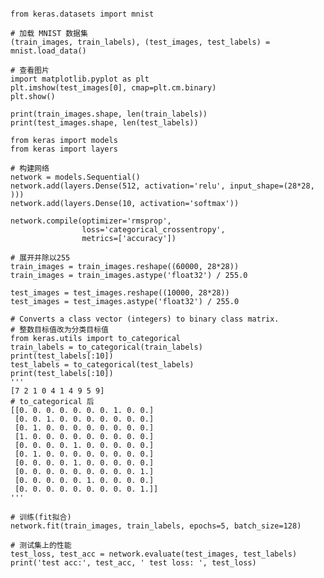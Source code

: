 ﻿```

from keras.datasets import mnist

# 加载 MNIST 数据集
(train_images, train_labels), (test_images, test_labels) = mnist.load_data()

# 查看图片
import matplotlib.pyplot as plt 
plt.imshow(test_images[0], cmap=plt.cm.binary)
plt.show()

print(train_images.shape, len(train_labels))
print(test_images.shape, len(test_labels))

from keras import models
from keras import layers

# 构建网络
network = models.Sequential()
network.add(layers.Dense(512, activation='relu', input_shape=(28*28, )))
network.add(layers.Dense(10, activation='softmax'))

network.compile(optimizer='rmsprop',
                loss='categorical_crossentropy',
                metrics=['accuracy'])

# 展开并除以255
train_images = train_images.reshape((60000, 28*28))
train_images = train_images.astype('float32') / 255.0

test_images = test_images.reshape((10000, 28*28))
test_images = test_images.astype('float32') / 255.0

# Converts a class vector (integers) to binary class matrix.
# 整数目标值改为分类目标值
from keras.utils import to_categorical
train_labels = to_categorical(train_labels)
print(test_labels[:10])
test_labels = to_categorical(test_labels)
print(test_labels[:10])
'''
[7 2 1 0 4 1 4 9 5 9]
# to_categorical 后
[[0. 0. 0. 0. 0. 0. 0. 1. 0. 0.]
 [0. 0. 1. 0. 0. 0. 0. 0. 0. 0.]
 [0. 1. 0. 0. 0. 0. 0. 0. 0. 0.]
 [1. 0. 0. 0. 0. 0. 0. 0. 0. 0.]
 [0. 0. 0. 0. 1. 0. 0. 0. 0. 0.]
 [0. 1. 0. 0. 0. 0. 0. 0. 0. 0.]
 [0. 0. 0. 0. 1. 0. 0. 0. 0. 0.]
 [0. 0. 0. 0. 0. 0. 0. 0. 0. 1.]
 [0. 0. 0. 0. 0. 1. 0. 0. 0. 0.]
 [0. 0. 0. 0. 0. 0. 0. 0. 0. 1.]]
'''

# 训练(fit拟合)
network.fit(train_images, train_labels, epochs=5, batch_size=128)

# 测试集上的性能
test_loss, test_acc = network.evaluate(test_images, test_labels)
print('test acc:', test_acc, ' test loss: ', test_loss)
```
